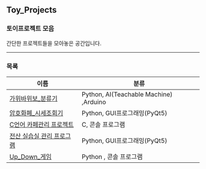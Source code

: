 ## Toy_Projects
### 토이프로젝트 모음 

간단한 프로젝트들을 모아놓은 공간입니다.

<hr>

### 목록

이름|분류
-|-
[가위바위보_분류기]|Python, AI(Teachable Machine) ,Arduino
[암호화폐_시세조회기]| Python, GUI프로그래밍(PyQt5)
[C언어 카페관리 프로젝트]|C, 콘솔 프로그램
[전산 실습실 관리 프로그램]|Python, GUI프로그래밍(PyQt5)
[Up_Down_게임]|Python , 콘솔 프로그램


[가위바위보_분류기]: https://github.com/GHooN99/Toy_Projects/tree/master/%EA%B0%80%EC%9C%84%EB%B0%94%EC%9C%84%EB%B3%B4_%EB%B6%84%EB%A5%98%EA%B8%B0
[암호화폐_시세조회기]: https://github.com/GHooN99/Toy_Projects/tree/master/%EC%95%94%ED%98%B8%ED%99%94%ED%8F%90_%EC%8B%9C%EC%84%B8%EC%A1%B0%ED%9A%8C%EA%B8%B0
[C언어 카페관리 프로젝트]:
https://github.com/GHooN99/Toy_Projects/tree/master/C%EC%96%B8%EC%96%B4_%EC%B9%B4%ED%8E%98%EA%B4%80%EB%A6%AC%EC%8B%9C%EC%8A%A4%ED%85%9C_%EB%AF%B8%EB%8B%88%ED%94%84%EB%A1%9C%EC%A0%9D%ED%8A%B8
[전산 실습실 관리 프로그램]:
https://github.com/GHooN99/Toy_Projects/tree/master/%EC%A0%84%EC%82%B0%EC%8B%A4%EC%8A%B5%EC%8B%A4_%EA%B4%80%EB%A6%AC
[Up_Down_게임]:
https://github.com/GHooN99/Toy_Projects/tree/master/Up_down_%EA%B2%8C%EC%9E%84
